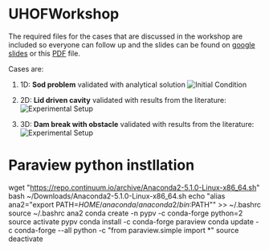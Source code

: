 # UHOFWorkshop
The required files for the cases that are discussed in the workshop are included so everyone can follow up and the slides can be found on [google slides](https://docs.google.com/presentation/d/1UjtjlS25p67926MGkfcqqwF_TzZnAMVaATlGtyDUfQE/edit?usp=sharing) or this [PDF](https://github.com/taataam/UHOFWorkshop/blob/master/validation_cases/workshop1/UHOF.pdf) file.

Cases are:

1. 1D: **Sod problem** validated with analytical solution
![Initial Condition]( https://github.com/taataam/UHOFWorkshop/blob/master/validation_cases/workshop1/shockTube/plots/initialCondition.png )


2. 2D: **Lid driven cavity** validated with results from the literature:
![Experimental Setup]( https://github.com/taataam/UHOFWorkshop/blob/master/validation_cases/workshop1/lidDrivenCavity/plots/cavity.png )


3. 3D: **Dam break with obstacle** validated with results from the literature:
![Experimental Setup]( https://github.com/taataam/UHOFWorkshop/blob/master/validation_cases/workshop1/damBreakWithObstacle/plots/dbconfig.png )

# Paraview python instllation

wget "https://repo.continuum.io/archive/Anaconda2-5.1.0-Linux-x86_64.sh"
bash ~/Downloads/Anaconda2-5.1.0-Linux-x86_64.sh
echo "alias ana2="export PATH=$HOME/anaconda/anaconda2/bin:$PATH"" >> ~/.bashrc
source ~/.bashrc
ana2
conda create -n pypv -c conda-forge python=2
source activate pypv
conda install -c conda-forge paraview
conda update -c conda-forge --all
python -c "from paraview.simple import *"
source deactivate
